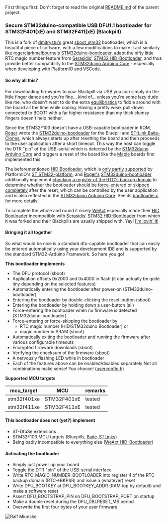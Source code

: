 First things first: Don't forget to read the original [README.md](README_org.md) of the parent project.

### Secure STM32duino-compatible USB DFU1.1 bootloader for STM32F401(xE) and STM32F411(xE) (Blackpill)
This is a fork of [dmitrystu's](https://github.com/dmitrystu/) great [sboot_stm32](https://github.com/dmitrystu/sboot_stm32) bootloader, which is a beautiful piece of software, with a few modifications to make it act similarly like [rogerclarkmelbourne's](https://github.com/rogerclarkmelbourne/) [STM32duino-bootloader](https://github.com/rogerclarkmelbourne/STM32duino-bootloader), adapt the nifty little RTC magic number feature from [Serasidis'](https://github.com/Serasidis/) [STM32 HID-Bootloader](https://github.com/Serasidis/STM32_HID_Bootloader), and thus provide better compatiblity to the [STM32duino Arduino Core](https://github.com/stm32duino/Arduino_Core_STM32) - especially when developing with [PlatformIO](https://docs.platformio.org/en/latest/integration/ide/vscode.html) and VSCode.

#### So why all this?
For downloading firmwares to your Blackpill via USB you can simply do the little finger dance and you're fine... kind of... unless you're some lazy dude like me, who doesn't want to do the extra [equilibristics](https://en.wiktionary.org/wiki/equilibristics) to fiddle around with the board all the time while coding. Having a pretty weak pull-down connected to BOOT1 with a far higher resistance than my thick clumsy fingers doesn't help neither.

Since the STM32F103 doesn't have a USB-capable bootloader in ROM, [Roger](https://github.com/rogerclarkmelbourne/) wrote the [STM32duino-bootloader](https://github.com/rogerclarkmelbourne/STM32duino-bootloader) for the Bluepill and [ST-Link Baite-Clones](https://www.google.com/search?q=STink+bait), which always starts up after resetting the board and then proceeds to the user application after a short timeout. This way the host can toggle the DTR "pin" of the USB-serial which is detected by the [STM32duino Arduino Core](https://github.com/stm32duino/Arduino_Core_STM32) and triggers a reset of the board like the [Maple](https://www.leaflabs.com/maple) boards first implemented this.

The beforementioned [HID Bootloader](https://github.com/Serasidis/STM32_HID_Bootloader), which is [only partly supported](https://docs.platformio.org/en/stable/boards/ststm32/blackpill_f411ce.html#uploading) by PlatformIO's [ST STM32-platform](https://docs.platformio.org/en/stable/platforms/ststm32.html), and [Roger's](https://github.com/rogerclarkmelbourne/) [STM32duino-bootloader](https://github.com/rogerclarkmelbourne/STM32duino-bootloader) additionally implement [checking a register of the RTC's backup domain](https://github.com/rogerclarkmelbourne/STM32duino-bootloader/blob/master/hardware.c#L241) to determine whether the bootloader should be [force-entered](https://github.com/Serasidis/STM32_HID_Bootloader/blob/master/bootloader/F4/Src/main.c#L136) or [skipped completely](https://github.com/rogerclarkmelbourne/STM32duino-bootloader/blob/master/main.c#L49) after the reset, which can be controlled by the user application and is also reflected in the [STM32duino Arduino Core](https://github.com/stm32duino/Arduino_Core_STM32). See its [bootloader.c](https://github.com/stm32duino/Arduino_Core_STM32/blob/main/libraries/SrcWrapper/src/stm32/bootloader.c) for more details.

To complete the whole and round it nicely [WeAct](https://github.com/WeActStudio/) especially made their [HID Bootloader](https://github.com/WeActStudio/WeAct_HID_Bootloader_F4x1) incompatible with [Serasidis'](https://github.com/Serasidis/) [STM32 HID-Bootloader](https://github.com/Serasidis/STM32_HID_Bootloader) from which it was forked and their Blackpills are usually shipped with. Yay! [I'm lovin' it!](https://www.youtube.com/watch?v=tfhlEP8LT4k)

#### Bringing it all together
So what would be nice is a standard dfu-capable bootloader that can easily be entered automatically using your development IDE and is supported by the standard STM32-Arduino Framework.
So here you go!

**This bootloader implements**
+ The DFU protocol (sboot)
+ Application offsets 0x2000 and 0x4000 in flash
(it can actually be quite tiny depending on the selected features)
+ Automatically entering the bootloader after power-on (STM32duino-bootloader)
+ Entering the bootloader by double-clicking the reset-button (sboot)
+ Entering the bootloader by holding down a user-button (all)
+ Force-entering the bootloader when no firmware is detected (STM32duino-bootloader)
+ Force-entering or force-skipping the bootloader by
  + RTC magic number (HID/STM32duino Bootloader) or
  + magic number in SRAM (sboot)
+ Automatically exiting the bootloader and running the firmware after various configurable timeouts
+ Encrypted firmware downloads (sboot)
+ Verifying the checksum of the firmware (sboot)
+ A nervously flashing LED while in bootloader
+ Each of the features above can be enabled/disabled separately
Not all combinations make sense! You choose! ([userconfig.h](https://github.com/rbm78bln/STM32duino-bootloader_stm32f411-blackpill/blob/master/userconfig-example.h))

**Supported MCU targets**

| mcu_target    | MCU         | remarks |
|---------------|-------------|---------|
| stm32f401xe   | STM32F401xE | tested  |
| stm32f411xe   | STM32F411xE | tested  |

#### This bootloader does not (yet?) implement
+ ST-DfuSe extensions
+ STM32F103 MCU targets (Bluepills, [Baite-STLinks](https://www.google.com/search?q=STink+bait))
+ Being badly incompatible to everything else ([WeAct HID-Bootloader](https://github.com/WeActStudio/WeAct_HID_Bootloader_F4x1))

#### Activating the bootloader
+ Simply just power up your board
+ Toggle the DTR "pin" of the USB-serial interface
+ Write RTC_MAGIC_NUMBER_BOOTLOADER into register 4 of the RTC backup domain (RTC->BKP4R) and issue a (whatever) reset
+ Write DFU_BOOTKEY at DFU_BOOTKEY_ADDR (RAM top by default) and make a software reset
+ Assert DFU_BOOTSTRAP_PIN on DFU_BOOTSTRAP_PORT on startup
+ Make a double reset during the DFU_DBLRESET_MS period
+ Overwrite the first four bytes of your user firmware

![Ralf Miunske](https://miunske.eu/github/?sboot_stm32f411)